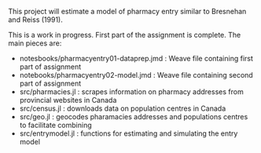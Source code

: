 This project will estimate a model of pharmacy entry similar to
Bresnehan and Reiss (1991). 

This is a work in progress. First part of the assignment is complete. The main pieces are:
 - notesbooks/pharmacyentry01-dataprep.jmd : Weave file containing
   first part of assignment
 - notebooks/pharmacyentry02-model.jmd : Weave file containing second
   part of assignment
 - src/pharmacies.jl : scrapes information on pharmacy addresses from provincial websites in
                       Canada
 - src/census.jl : downloads data on population centres in Canada
 - src/geo.jl : geocodes pharamacies addresses and populations centres to
                facilitate combining
 - src/entrymodel.jl : functions for estimating and simulating the entry model
            

            
 
